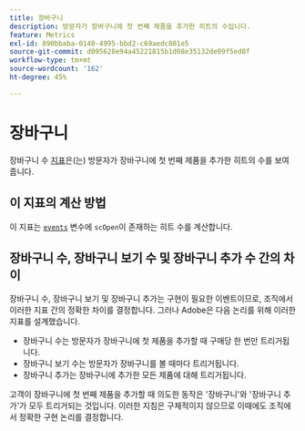 ```yaml
---
title: 장바구니
description: 방문자가 장바구니에 첫 번째 제품을 추가한 히트의 수입니다.
feature: Metrics
exl-id: 890bbaba-0140-4995-bbd2-c69aedc801e5
source-git-commit: d095628e94a45221815b1d08e35132de09f5ed8f
workflow-type: tm+mt
source-wordcount: '162'
ht-degree: 45%

---
```


# 장바구니

장바구니 수 [지표](overview.md)은(는) 방문자가 장바구니에 첫 번째 제품을 추가한 히트의 수를 보여줍니다.

## 이 지표의 계산 방법

이 지표는 [`events`](/help/implement/vars/page-vars/events/events-overview.md) 변수에 `scOpen`이 존재하는 히트 수를 계산합니다.

## 장바구니 수, 장바구니 보기 수 및 장바구니 추가 수 간의 차이

장바구니 수, 장바구니 보기 및 장바구니 추가는 구현이 필요한 이벤트이므로, 조직에서 이러한 지표 간의 정확한 차이를 결정합니다. 그러나 Adobe은 다음 논리를 위해 이러한 지표를 설계했습니다.

* 장바구니 수는 방문자가 장바구니에 첫 제품을 추가할 때 구매당 한 번만 트리거됩니다.
* 장바구니 보기 수는 방문자가 장바구니를 볼 때마다 트리거됩니다.
* 장바구니 추가는 장바구니에 추가한 모든 제품에 대해 트리거됩니다.

고객이 장바구니에 첫 번째 제품을 추가할 때 의도한 동작은 &#39;장바구니&#39;와 &#39;장바구니 추가&#39;가 모두 트리거되는 것입니다. 이러한 지침은 구체적이지 않으므로 이때에도 조직에서 정확한 구현 논리를 결정합니다.
